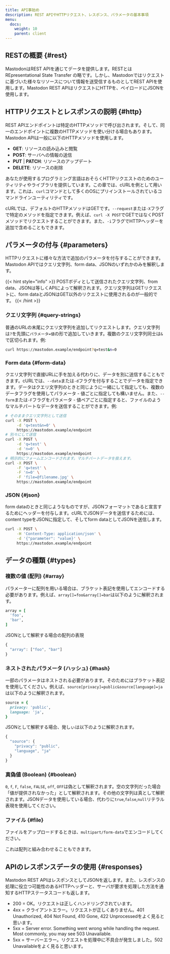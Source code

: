 ```yaml
---
title: API事始め
description: REST APIやHTTPリクエスト、レスポンス、パラメータの基本事項
menu:
  docs:
    weight: 10
    parent: client
---
```


## RESTの概要 {#rest}

MastodonはREST APIを通じてデータを提供します。RESTとは REpresentational State Transfer の略です。しかし、Mastodonではリクエストに基づいた様々なリソースについて情報を送受信するものとしてREST APIを使用します。Mastodon REST APIはリクエストにHTTPを、ペイロードにJSONを使用します。


## HTTPリクエストとレスポンスの説明 {#http}

REST APIエンドポイントは特定のHTTPメソッドで呼び出されます。そして、同一のエンドポイントに複数のHTTPメソッドを使い分ける場合もあります。Mastodon APIは一般に以下のHTTPメソッドを使用します。

* **GET**: リソースの読み込みと閲覧
* **POST**: サーバへの情報の送信
* **PUT** \| **PATCH**: リソースのアップデート
* **DELETE**: リソースの削除

あなたが使用するプログラミング言語はおそらくHTTPリクエストのためのユーティリティやライブラリを提供しています。この章では、cURLを例として用います。これは、`curl`コマンドとして多くのOSにプリインストールされているコマンドラインユーティリティです。

cURLでは、デフォルトのHTTPメソッドはGETです。`--request`または`-X`フラグで特定のメソッドを指定できます。例えば、`curl -X POST`でGETではなくPOSTメソッドでリクエストすることができます。また、`-i`フラグでHTTPヘッダーを追加で含めることもできます。

## パラメータの付与 {#parameters}

HTTPリクエストに様々な方法で追加のパラメータを付与することができます。Mastodon APIではクエリ文字列、form data、JSONのいずれかのみを解釈します。

{{< hint style="info" >}}
POSTボディとして送信されたクエリ文字列、from data、JSONは等しくAPIによって解釈されます。クエリ文字列はGETリクエストに、form dataとJSONはGET以外のリクエストに使用されるのが一般的です。
{{< /hint >}}

### クエリ文字列 {#query-strings}

普通のURLの末尾にクエリ文字列を追加してリクエストします。クエリ文字列は`?`を先頭に`パラメータ=値`の形で追加していきます。複数のクエリ文字列同士は`&`で区切られます。例:

```bash
curl https://mastodon.example/endpoint?q=test&n=0
```

### Form data {#form-data}

クエリ文字列で直接URLに手を加える代わりに、データを別に送信することもできます。cURLでは、`--data`または`-d`フラグを付与することでデータを指定できます。データはクエリ文字列のときと同じように一緒にして指定しても、複数のデータフラグを使用してパラメータ - 値ごとに指定しても構いません。また、`--form`または`-F`フラグをパラメータ - 値ペアごとに指定すると、ファイルのようなマルチパートなデータを送信することができます。例:

```bash
# そのままクエリ文字列として送信
curl -X POST \
     -d 'q=test&n=0' \
     https://mastodon.example/endpoint
# 別々にして送信
curl -X POST \
     -d 'q=test' \
     -d 'n=0' \
     https://mastodon.example/endpoint
# 明示的にフォームエンコードされます。マルチパートデータを扱えます。
curl -X POST \
     -F 'q=test' \
     -F 'n=0' \
     -F 'file=@filename.jpg' \
     https://mastodon.example/endpoint
```

### JSON {#json}

form dataのときと同じようなものですが、JSONフォーマットであると宣言するためにヘッダーを付与します。cURLでJSONデータを送信するためには、content typeをJSONに指定して、そしてform dataとしてJSONを送信します。

```bash
curl -X POST \
     -H 'Content-Type: application/json' \
     -d '{"parameter": "value}' \
     https://mastodon.example/endpoint
```

## データの種類 {#types}

### 複数の値 \(配列\) {#array}

パラメーターに配列を用いる場合は、ブラケット表記を使用してエンコードする必要があります。例えば、`array[]=foo&array[]=bar`は以下のように解釈されます。

```ruby
array = [
  'foo',
  'bar',
]
```

JSONとして解釈する場合の配列の表現

```javascript
{
  "array": ["foo", "bar"]
}
```

### ネストされたパラメータ \(ハッシュ\) {#hash}

一部のパラメータはネストされる必要があります。そのためにはブラケット表記を使用してください。例えば、`source[privacy]=public&source[language]=ja`は以下のように解釈されます。

```ruby
source = {
  privacy: 'public',
  language: 'ja',
}
```

JSONとして解釈する場合、発しぃは以下のように解釈されます。

```javascript
{
  "source": {
    "privacy": "public",
    "language", "ja"
  }
}
```

### 真偽値 \(Boolean\) {#boolean}

`0`, `f`, `F`, `false`, `FALSE`, `off`, `OFF`は偽として解釈されます。空の文字列だった場合「値が提供されなかった」として解釈されます。その他の文字列は真として解釈されます。JSONデータを使用している場合、代わりに`true`,`false`,`null`リテラル表現を使用してください。

### ファイル {#file}

ファイルをアップロードするときは、`multipart/form-data`でエンコードしてください。

これは配列と組み合わせることもできます。

## APIのレスポンスデータの使用 {#responses}

Mastodon REST APIはレスポンスとしてJSONを返します。また、レスポンスの処理に役立つ可能性のあるHTTPヘッダーと、サーバが要求を処理した方法を通知するHTTPステータスコードも返します。

* 200 = OK。リクエストは正しくハンドリングされています。
* 4xx = クライアントエラー。リクエストが正しくありません。401　Unauthorized, 404 Not Found, 410 Gone, 422 Unprocessedをよく見ると思います。
* 5xx = Server error. Something went wrong while handling the request. Most commonly, you may see 503 Unavailable.
* 5xx = サーバーエラー。リクエストを処理中に不具合が発生しました。502 Unavailableをよく見ると思います。

